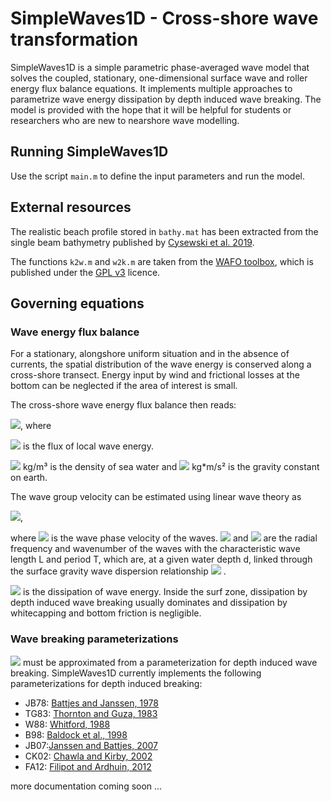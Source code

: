 # SimpleWaves1D - Cross-shore wave transformation

SimpleWaves1D is a simple parametric phase-averaged wave model that solves the coupled, stationary, one-dimensional surface wave and roller energy flux balance equations.
It implements multiple approaches to parametrize wave energy dissipation by depth induced wave breaking.
The model is provided with the hope that it will be helpful for students or researchers who are new to nearshore wave modelling.

## Running SimpleWaves1D
Use the script `main.m` to define the input parameters and run the model.

## External resources
The realistic beach profile stored in `bathy.mat` has been extracted from the single beam bathymetry published by [Cysewski et al. 2019](https://doi.org/10.1594/PANGAEA.898407).  

The functions `k2w.m` and `w2k.m` are taken from the [WAFO toolbox](http://www.maths.lth.se/matstat/wafo), which is published under the [GPL v3](http://www.gnu.org/licenses/) licence.

## Governing equations

### Wave energy flux balance
For a stationary, alongshore uniform situation and in the absence of currents, the spatial distribution of the wave energy is conserved along a cross-shore transect. 
Energy input by wind and frictional losses at the bottom can be neglected if the area of interest is small. 

The cross-shore wave energy flux balance then reads:

<img src="https://render.githubusercontent.com/render/math?math=\frac{\partial F_w}{\partial x} = -D_w">, where 

<img src="https://render.githubusercontent.com/render/math?math=F_w = E_w \ c_g = \frac{1}{8}\ \rho \ g \  H_{rms} \ c_g"> is the flux of local wave energy.

<img src="https://render.githubusercontent.com/render/math?math=\rho=1025"> kg/m³ is the density of sea water and <img src="https://render.githubusercontent.com/render/math?math=g=9.81"> kg*m/s² is the gravity constant on earth.

The wave group velocity can be estimated using linear wave theory as  

<img src="https://render.githubusercontent.com/render/math?math=c_g = c_p \ \left(0.5 \ {plus}\  \frac{k \ d}{\sinh(2 \ k \ d )}\right)">,

where <img src="https://render.githubusercontent.com/render/math?math=c_p = \frac{\omega}{k}"> is the wave phase velocity of the waves. <img src="https://render.githubusercontent.com/render/math?math=\omega = 2 \pi /T"> and <img src="https://render.githubusercontent.com/render/math?math=k = 2 \pi /L"> are the radial frequency and wavenumber of the waves with the characteristic wave length L and period T, which are, at a given water depth d, linked through the surface gravity wave dispersion relationship
<img src="https://render.githubusercontent.com/render/math?math=\omega^2 = g k \ \tanh(kd) "> .

<img src="https://render.githubusercontent.com/render/math?math=D_w"> is the dissipation of wave energy. 
Inside the surf zone, dissipation by depth induced wave breaking usually dominates and dissipation by whitecapping and bottom friction is negligible.

### Wave breaking parameterizations

<img src="https://render.githubusercontent.com/render/math?math=D_w"> must be approximated from a parameterization for depth induced wave breaking. SimpleWaves1D currently implements the following parameterizations for depth induced breaking:
* JB78: [Battjes and Janssen, 1978](http://ascelibrary.org/doi/10.1061/9780872621909.034)
* TG83: [Thornton and Guza, 1983](http://doi.wiley.com/10.1029/JC088iC10p05925)
* W88: [Whitford, 1988](http://hdl.handle.net/10945/23148)
* B98: [Baldock et al., 1998](https://linkinghub.elsevier.com/retrieve/pii/S0378383998000179)
* JB07:[Janssen and Battjes, 2007](https://linkinghub.elsevier.com/retrieve/pii/S0378383907000580)
* CK02: [Chawla and Kirby, 2002](http://doi.wiley.com/10.1029/2001JC001042)
* FA12: [Filipot and Ardhuin, 2012](http://doi.wiley.com/10.1029/2011JC007784)


more documentation coming soon ...
